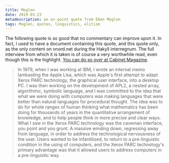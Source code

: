 ```yaml
---
title: Moglen
date: 2019-03-23
metadescription: an on point quote from Eben Moglen
tags: Moglen, quotes, linguistics, elitism
---
```


The following quote is so good that no commentary can improve upon it. In fact, I used to have
a document containing this quote, and this quote only, as the only content on vnord.net during
the Hakyll interregnum. The full interview from which it is taken is of course a very
worthwhile read, even though this is the highlight. 
[You can do so over at Cabinet Magazine](http://www.cabinetmagazine.org/issues/1/i_moglen_1.php).

>In 1979, when I was working at IBM, I wrote an internal memo lambasting the Apple Lisa, which
was Apple's first attempt to adapt Xerox PARC technology, the graphical user interface, into a
desktop PC. I was then working on the development of APL2, a nested array, algorithmic, symbolic
language, and I was committed to the idea that what we were doing with computers was making 
languages that were better than natural languages for procedural thought. The idea was to do
for whole ranges of human thinking what mathematics has been doing for thousands of years in
the quantitative arrangement of knowledge, and to help people think in more precise and clear 
ways. What I saw in the Xerox PARC technology was the caveman interface, you point and you grunt.
A massive winding down, regressing away from language, in order to address the technological nervousness of the user. Users wanted to be infantilized, to return to a pre-linguistic condition in the using of computers, and the 
Xerox PARC technology's primary advantage was that it allowed users to address computers in 
a pre-linguistic way. 
